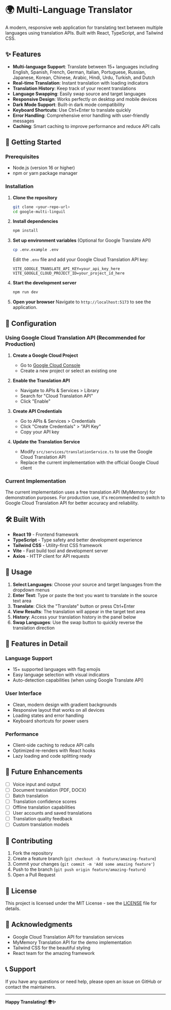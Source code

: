 # 🌍 Multi-Language Translator

A modern, responsive web application for translating text between multiple languages using translation APIs. Built with React, TypeScript, and Tailwind CSS.

## ✨ Features

- **Multi-language Support**: Translate between 15+ languages including English, Spanish, French, German, Italian, Portuguese, Russian, Japanese, Korean, Chinese, Arabic, Hindi, Urdu, Turkish, and Dutch
- **Real-time Translation**: Instant translation with loading indicators
- **Translation History**: Keep track of your recent translations
- **Language Swapping**: Easily swap source and target languages
- **Responsive Design**: Works perfectly on desktop and mobile devices
- **Dark Mode Support**: Built-in dark mode compatibility
- **Keyboard Shortcuts**: Use Ctrl+Enter to translate quickly
- **Error Handling**: Comprehensive error handling with user-friendly messages
- **Caching**: Smart caching to improve performance and reduce API calls

## 🚀 Getting Started

### Prerequisites

- Node.js (version 16 or higher)
- npm or yarn package manager

### Installation

1. **Clone the repository**
   ```bash
   git clone <your-repo-url>
   cd google-multi-linguil
   ```

2. **Install dependencies**
   ```bash
   npm install
   ```

3. **Set up environment variables** (Optional for Google Translate API)
   ```bash
   cp .env.example .env
   ```
   
   Edit the `.env` file and add your Google Cloud Translation API key:
   ```
   VITE_GOOGLE_TRANSLATE_API_KEY=your_api_key_here
   VITE_GOOGLE_CLOUD_PROJECT_ID=your_project_id_here
   ```

4. **Start the development server**
   ```bash
   npm run dev
   ```

5. **Open your browser**
   Navigate to `http://localhost:5173` to see the application.

## 🔧 Configuration

### Using Google Cloud Translation API (Recommended for Production)

1. **Create a Google Cloud Project**
   - Go to [Google Cloud Console](https://console.cloud.google.com/)
   - Create a new project or select an existing one

2. **Enable the Translation API**
   - Navigate to APIs & Services > Library
   - Search for "Cloud Translation API"
   - Click "Enable"

3. **Create API Credentials**
   - Go to APIs & Services > Credentials
   - Click "Create Credentials" > "API Key"
   - Copy your API key

4. **Update the Translation Service**
   - Modify `src/services/translationService.ts` to use the Google Cloud Translation API
   - Replace the current implementation with the official Google Cloud client

### Current Implementation

The current implementation uses a free translation API (MyMemory) for demonstration purposes. For production use, it's recommended to switch to Google Cloud Translation API for better accuracy and reliability.

## 🛠️ Built With

- **React 19** - Frontend framework
- **TypeScript** - Type safety and better development experience
- **Tailwind CSS** - Utility-first CSS framework
- **Vite** - Fast build tool and development server
- **Axios** - HTTP client for API requests

## 📱 Usage

1. **Select Languages**: Choose your source and target languages from the dropdown menus
2. **Enter Text**: Type or paste the text you want to translate in the source text area
3. **Translate**: Click the "Translate" button or press Ctrl+Enter
4. **View Results**: The translation will appear in the target text area
5. **History**: Access your translation history in the panel below
6. **Swap Languages**: Use the swap button to quickly reverse the translation direction

## 🎨 Features in Detail

### Language Support
- 15+ supported languages with flag emojis
- Easy language selection with visual indicators
- Auto-detection capabilities (when using Google Translate API)

### User Interface
- Clean, modern design with gradient backgrounds
- Responsive layout that works on all devices
- Loading states and error handling
- Keyboard shortcuts for power users

### Performance
- Client-side caching to reduce API calls
- Optimized re-renders with React hooks
- Lazy loading and code splitting ready

## 🔮 Future Enhancements

- [ ] Voice input and output
- [ ] Document translation (PDF, DOCX)
- [ ] Batch translation
- [ ] Translation confidence scores
- [ ] Offline translation capabilities
- [ ] User accounts and saved translations
- [ ] Translation quality feedback
- [ ] Custom translation models

## 🤝 Contributing

1. Fork the repository
2. Create a feature branch (`git checkout -b feature/amazing-feature`)
3. Commit your changes (`git commit -m 'Add some amazing feature'`)
4. Push to the branch (`git push origin feature/amazing-feature`)
5. Open a Pull Request

## 📄 License

This project is licensed under the MIT License - see the [LICENSE](LICENSE) file for details.

## 🙏 Acknowledgments

- Google Cloud Translation API for translation services
- MyMemory Translation API for the demo implementation
- Tailwind CSS for the beautiful styling
- React team for the amazing framework

## 📞 Support

If you have any questions or need help, please open an issue on GitHub or contact the maintainers.

---

**Happy Translating! 🌍✨**
